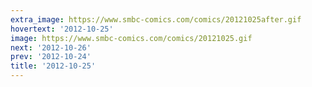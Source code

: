 ```yaml
---
extra_image: https://www.smbc-comics.com/comics/20121025after.gif
hovertext: '2012-10-25'
image: https://www.smbc-comics.com/comics/20121025.gif
next: '2012-10-26'
prev: '2012-10-24'
title: '2012-10-25'
---
```

